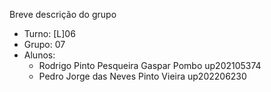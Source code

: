 
Breve descrição do grupo

* Turno: [L]06
* Grupo: 07
* Alunos:
    - Rodrigo Pinto Pesqueira Gaspar Pombo up202105374
    - Pedro Jorge das Neves Pinto Vieira up202206230
